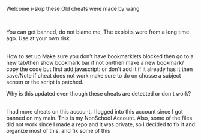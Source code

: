 Welcome i-skip these Old cheats were made by wang

<br>

You can get banned, do not blame me, The exploits were from a long time ago. Use at your own risk

<br>
How to set up
Make sure you don't have bookmarklets blocked then go to a new tab/then show bookmark bar if not on/then make a new bookmark/ copy the code but first add javascript: or don't add it if it already has it then save/Note if cheat does not work make sure to do on chosse a subject screen or the script is patched.


<br>

Why is this updated even though these cheats are detected or don't work?

<br>
I had more cheats on this account. I logged into this account since I got banned on my main. This is my NonSchool Account. Also, some of the files did not work since I made a repo and it was private, so I decided to fix it and organize most of this, and fix some of this
